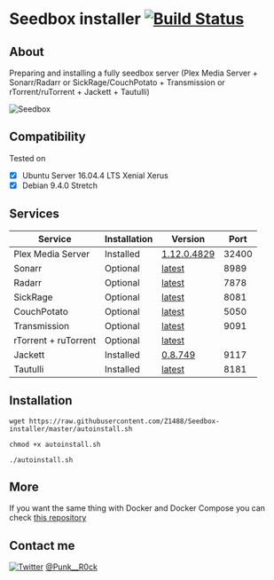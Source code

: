 # Seedbox installer [![Build Status](https://travis-ci.org/Punk--Rock/Seedbox-installer.svg?branch=master)](https://travis-ci.org/Punk--Rock/Seedbox-installer)

## About

Preparing and installing a fully seedbox server (Plex Media Server + Sonarr/Radarr or SickRage/CouchPotato + Transmission or rTorrent/ruTorrent + Jackett + Tautulli)

![Seedbox](https://i.imgur.com/lyVb4Uh.png)

## Compatibility

Tested on 

* [x] Ubuntu Server 16.04.4 LTS Xenial Xerus
* [x] Debian 9.4.0 Stretch

## Services

Service                | Installation   | Version      | Port
---------------------- | -------------- | ------------ | -------
Plex Media Server      | Installed      | [1.12.0.4829](https://www.plex.tv/downloads/)   | 32400
Sonarr                 | Optional       | [latest](https://github.com/Sonarr/Sonarr/releases)       | 8989
Radarr                 | Optional       | [latest](https://github.com/Radarr/Radarr/releases)    | 7878
SickRage               | Optional       | [latest](https://github.com/SickRage/SickRage/releases)       | 8081
CouchPotato            | Optional       | [latest](https://github.com/CouchPotato/CouchPotatoServer/releases)       | 5050
Transmission           | Optional       | [latest](https://transmissionbt.com/download/)       | 9091
rTorrent + ruTorrent   | Optional       | [latest](https://github.com/Novik/ruTorrent/releases)       |
Jackett                | Installed      | [0.8.749](https://github.com/Jackett/Jackett/releases)      | 9117
Tautulli               | Installed      | [latest](https://github.com/Tautulli/Tautulli)       | 8181

## Installation

```shell
wget https://raw.githubusercontent.com/Z1488/Seedbox-installer/master/autoinstall.sh

chmod +x autoinstall.sh

./autoinstall.sh
```

## More

If you want the same thing with Docker and Docker Compose you can check [this repository](https://github.com/bilyboy785/seedbox-compose)

## Contact me

[![Twitter](https://cdn1.iconfinder.com/data/icons/logotypes/32/twitter-24.png)](https://twitter.com/Punk__R0ck) [@Punk__R0ck](https://twitter.com/Punk__R0ck)
